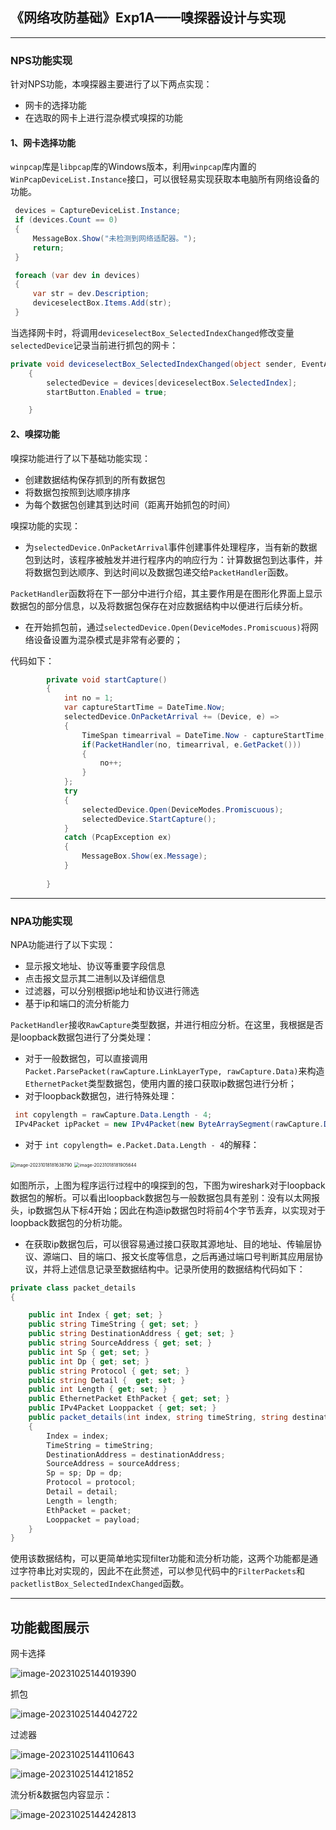 ## 《网络攻防基础》Exp1A——嗅探器设计与实现
------

### NPS功能实现

针对NPS功能，本嗅探器主要进行了以下两点实现：

- 网卡的选择功能
- 在选取的网卡上进行混杂模式嗅探的功能

#### 1、网卡选择功能

`winpcap`库是`libpcap`库的Windows版本，利用`winpcap`库内置的`WinPcapDeviceList.Instance`接口，可以很轻易实现获取本电脑所有网络设备的功能。

~~~c#
 devices = CaptureDeviceList.Instance;
 if (devices.Count == 0)
 {
     MessageBox.Show("未检测到网络适配器。");
     return;
 }

 foreach (var dev in devices)
 {
     var str = dev.Description;
     deviceselectBox.Items.Add(str);
 }
~~~

当选择网卡时，将调用`deviceselectBox_SelectedIndexChanged`修改变量`selectedDevice`记录当前进行抓包的网卡：

~~~c#
private void deviceselectBox_SelectedIndexChanged(object sender, EventArgs e)
    {
        selectedDevice = devices[deviceselectBox.SelectedIndex];
        startButton.Enabled = true;

    }
~~~

#### 2、嗅探功能

嗅探功能进行了以下基础功能实现：

- 创建数据结构保存抓到的所有数据包
- 将数据包按照到达顺序排序
- 为每个数据包创建其到达时间（距离开始抓包的时间）

嗅探功能的实现：

- 为`selectedDevice.OnPacketArrival`事件创建事件处理程序，当有新的数据包到达时，该程序被触发并进行程序内的响应行为：计算数据包到达事件，并将数据包到达顺序、到达时间以及数据包递交给`PacketHandler`函数。

`PacketHandler`函数将在下一部分中进行介绍，其主要作用是在图形化界面上显示数据包的部分信息，以及将数据包保存在对应数据结构中以便进行后续分析。

- 在开始抓包前，通过`selectedDevice.Open(DeviceModes.Promiscuous)`将网络设备设置为混杂模式是非常有必要的；

代码如下：

~~~c#
        private void startCapture()
        {
            int no = 1;
            var captureStartTime = DateTime.Now;
            selectedDevice.OnPacketArrival += (Device, e) =>
            {
                TimeSpan timearrival = DateTime.Now - captureStartTime;
                if(PacketHandler(no, timearrival, e.GetPacket()))
                {
                    no++;
                }        
            };
            try
            {
                selectedDevice.Open(DeviceModes.Promiscuous);
                selectedDevice.StartCapture();
            }
            catch (PcapException ex)
            {
                MessageBox.Show(ex.Message);
            }
            
        }
~~~

-----

### NPA功能实现

NPA功能进行了以下实现：

- 显示报文地址、协议等重要字段信息
- 点击报文显示其二进制以及详细信息
- 过滤器，可以分别根据ip地址和协议进行筛选
- 基于ip和端口的流分析能力

`PacketHandler`接收`RawCapture`类型数据，并进行相应分析。在这里，我根据是否是loopback数据包进行了分类处理：

- 对于一般数据包，可以直接调用` Packet.ParsePacket(rawCapture.LinkLayerType, rawCapture.Data)`来构造`EthernetPacket`类型数据包，使用内置的接口获取ip数据包进行分析；
- 对于loopback数据包，进行特殊处理：

```c#
 int copylength = rawCapture.Data.Length - 4;
 IPv4Packet ipPacket = new IPv4Packet(new ByteArraySegment(rawCapture.Data, 4, copylength));
```

- 对于 `int copylength= e.Packet.Data.Length - 4`的解释：

<img src="李思悦_202318018670045_ex1A_report.assets/image-20231018181638790.png" alt="image-20231018181638790" style="zoom:50%;"  align="center"/>

<img src="李思悦_202318018670045_ex1A_report.assets/image-20231018181905644.png" alt="image-20231018181905644" style="zoom:50%;" align="center" />

如图所示，上图为程序运行过程中的嗅探到的包，下图为wireshark对于loopback数据包的解析。可以看出loopback数据包与一般数据包具有差别：没有以太网报头，ip数据包从下标4开始；因此在构造ip数据包时将前4个字节丢弃，以实现对于loopback数据包的分析功能。

- 在获取ip数据包后，可以很容易通过接口获取其源地址、目的地址、传输层协议、源端口、目的端口、报文长度等信息，之后再通过端口号判断其应用层协议，并将上述信息记录至数据结构中。记录所使用的数据结构代码如下：

~~~c#
private class packet_details
{

    public int Index { get; set; }
    public string TimeString { get; set; }
    public string DestinationAddress { get; set; }
    public string SourceAddress { get; set; }
    public int Sp { get; set; }
    public int Dp { get; set; }
    public string Protocol { get; set; }
    public string Detail {  get; set; }
    public int Length { get; set; }
    public EthernetPacket EthPacket { get; set; }
    public IPv4Packet Looppacket { get; set; }
    public packet_details(int index, string timeString, string destinationAddress, string sourceAddress, int sp, int dp, string protocol,string detail, int length, EthernetPacket packet, IPv4Packet payload)
    {
        Index = index;
        TimeString = timeString;
        DestinationAddress = destinationAddress;
        SourceAddress = sourceAddress;
        Sp = sp; Dp = dp;
        Protocol = protocol;
        Detail = detail;
        Length = length;
        EthPacket = packet;
        Looppacket = payload;
    }
}
~~~

使用该数据结构，可以更简单地实现filter功能和流分析功能，这两个功能都是通过字符串比对实现的，因此不在此赘述，可以参见代码中的`FilterPackets`和`packetlistBox_SelectedIndexChanged`函数。

-----

## 功能截图展示

网卡选择

![image-20231025144019390](李思悦_202318018670045_ex1A_report.assets/image-20231025144019390.png)

抓包

![image-20231025144042722](李思悦_202318018670045_ex1A_report.assets/image-20231025144042722.png)

过滤器

![image-20231025144110643](李思悦_202318018670045_ex1A_report.assets/image-20231025144110643.png)

![image-20231025144121852](李思悦_202318018670045_ex1A_report.assets/image-20231025144121852.png)

流分析&数据包内容显示：

![image-20231025144242813](李思悦_202318018670045_ex1A_report.assets/image-20231025144242813.png)

